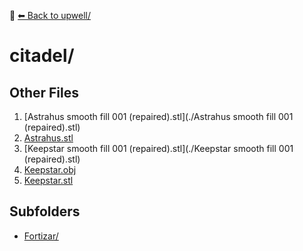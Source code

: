 📁 [⬅ Back to upwell/](../README.md)

# citadel/


## Other Files
1. [Astrahus smooth fill 001 (repaired).stl](./Astrahus smooth fill 001 (repaired).stl)
2. [Astrahus.stl](./Astrahus.stl)
3. [Keepstar smooth fill 001 (repaired).stl](./Keepstar smooth fill 001 (repaired).stl)
4. [Keepstar.obj](./Keepstar.obj)
5. [Keepstar.stl](./Keepstar.stl)

## Subfolders
- [Fortizar/](./Fortizar/README.md)